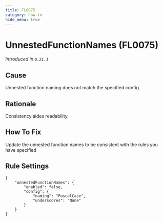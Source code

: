 ```yaml
---
title: FL0075
category: how-to
hide_menu: true
---
```


# UnnestedFunctionNames (FL0075)

*Introduced in `0.21.1`*

## Cause

Unnested function naming does not match the specified config.

## Rationale

Consistency aides readability.

## How To Fix

Update the unnested function names to be consistent with the rules you have specified

## Rule Settings

    {
        "unnestedFunctionNames": {
            "enabled": false,
            "config": {
                "naming": "PascalCase",
                "underscores": "None"
            }
        }
    }
